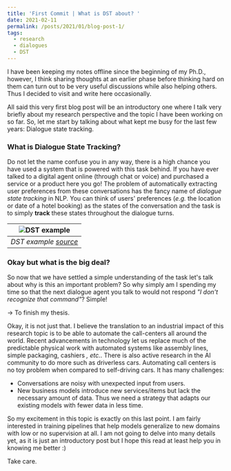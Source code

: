 ```yaml
---
title: 'First Commit | What is DST about? '
date: 2021-02-11
permalink: /posts/2021/01/blog-post-1/
tags:
  - research
  - dialogues
  - DST
---
```



I have been keeping my notes offline since the beginning of my Ph.D., however, I think sharing thoughts at an earlier phase before thinking hard on them can turn out to be very useful discussions while also helping others. Thus I decided to visit and write here occasionally.

All said this very first blog post will be an introductory one where I talk very briefly about my research perspective and the topic I have been working on so far. So, let me start by talking about what kept me busy for the last few years: Dialogue state tracking.

### What is Dialogue State Tracking?


Do not let the name confuse you in any way, there is a high chance you have used a system that is powered with this task behind. If you have ever talked to a digital agent online (through chat or voice) and purchased a service or a product here you go! The problem of automatically extracting user preferences from these conversations has the fancy name of *dialogue state tracking* in NLP. You can think of users' preferences (*e.g.* the location or date of a hotel booking) as the states of the conversation and the task is to simply **track** these states throughout the dialogue turns.  


| ![DST example](https://github.com/cuthalionn/cuthalionn.github.io/blob/master/images/DST.png) | 
|:--:| 
| *DST example [source](http://zihan.life/posts/2020/01/dst/)* |
### Okay but what is the big deal?

So now that we have settled a simple understanding of the task let's talk about why is this an important problem? So why simply am I spending my time so that the next dialogue agent you talk to would not respond *"I don't recognize that command"*? Simple! 

&#8594; To finish my thesis.

Okay, it is not just that. I believe the translation to an industrial impact of this research topic is to be able to automate the call-centers all around the world. Recent advancements in technology let us replace much of the predictable physical work with automated systems like assembly lines, simple packaging, cashiers *, etc.*. There is also active research in the AI community to do more such as driverless cars. Automating call centers is no toy problem when compared to self-driving cars. It has many challenges: 
- Conversations are noisy with unexpected input from users.
- New business models introduce new services/items but lack the necessary amount of data. Thus we need a strategy that adapts our existing models with fewer data in less time.

So my excitement in this topic is exactly on this last point. I am fairly interested in training pipelines that help models generalize to new domains with low or no supervision at all. I am not going to delve into many details yet, as it is just an introductory post but I hope this read at least help you in knowing me better :)

Take care.

